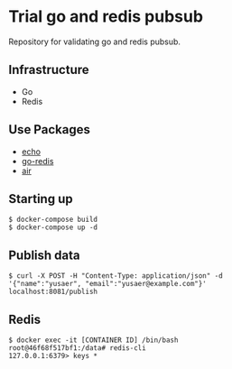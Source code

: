 # Trial go and redis pubsub

Repository for validating go and redis pubsub.

## Infrastructure

- Go
- Redis

## Use Packages

- [echo](https://github.com/labstack/echo)
- [go-redis](https://github.com/go-redis/redis)
- [air](https://github.com/cosmtrek/air)

## Starting up

```
$ docker-compose build
$ docker-compose up -d
```

## Publish data

```
$ curl -X POST -H "Content-Type: application/json" -d '{"name":"yusaer", "email":"yusaer@example.com"}' localhost:8081/publish
```

## Redis

```
$ docker exec -it [CONTAINER ID] /bin/bash
root@46f68f517bf1:/data# redis-cli
127.0.0.1:6379> keys *
```
